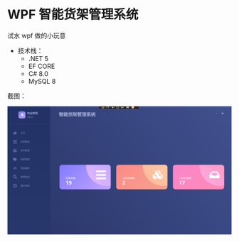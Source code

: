 # WPF 智能货架管理系统

试水 wpf 做的小玩意

- 技术栈：
  - .NET 5
  - EF CORE
  - C# 8.0
  - MySQL 8

截图：
   
   ![](https://github.com/mysteriousmy/shelves-manager-sys/blob/main/image/3.png?raw=true)
